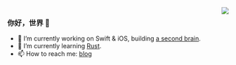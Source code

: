 <img align="right" src="https://github-readme-stats.vercel.app/api?username=Binlogo&show_icons=true&icon_color=CE1D2D&text_color=718096&bg_color=00000000&hide_title=true&hide_border=true" />

### 你好，世界 👋

- 🔭 I’m currently working on Swift & iOS, building [a second brain](https://binlogo.github.io/Knowledge-Track/Introduction.html).
- 🌱 I’m currently learning [Rust](https://binlogo.github.io/Knowledge-Track/programming-languages/rust/rust.html).
- 📫 How to reach me: [blog](https://binlogo.github.io/post/about/)

<!--
**Binlogo/Binlogo** is a ✨ _special_ ✨ repository because its `README.md` (this file) appears on your GitHub profile.

Here are some ideas to get you started:

- 🔭 I’m currently working on ...
- 🌱 I’m currently learning ...
- 👯 I’m looking to collaborate on ...
- 🤔 I’m looking for help with ...
- 💬 Ask me about ...
- 📫 How to reach me: ...
- 😄 Pronouns: ...
- ⚡ Fun fact: ...
-->
